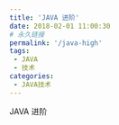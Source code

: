 ```yaml
---
title: 'JAVA 进阶'
date: 2018-02-01 11:00:30
# 永久链接
permalink: '/java-high'
tags:
 - JAVA
 - 技术
categories:
 - JAVA技术
---
```


JAVA 进阶
